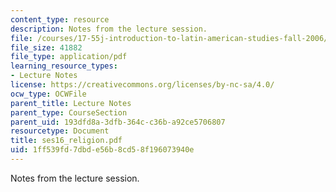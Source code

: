 ```yaml
---
content_type: resource
description: Notes from the lecture session.
file: /courses/17-55j-introduction-to-latin-american-studies-fall-2006/1ff539fd7dbde56b8cd58f196073940e_ses16_religion.pdf
file_size: 41882
file_type: application/pdf
learning_resource_types:
- Lecture Notes
license: https://creativecommons.org/licenses/by-nc-sa/4.0/
ocw_type: OCWFile
parent_title: Lecture Notes
parent_type: CourseSection
parent_uid: 193dfd8a-3dfb-364c-c36b-a92ce5706807
resourcetype: Document
title: ses16_religion.pdf
uid: 1ff539fd-7dbd-e56b-8cd5-8f196073940e
---
```

Notes from the lecture session.